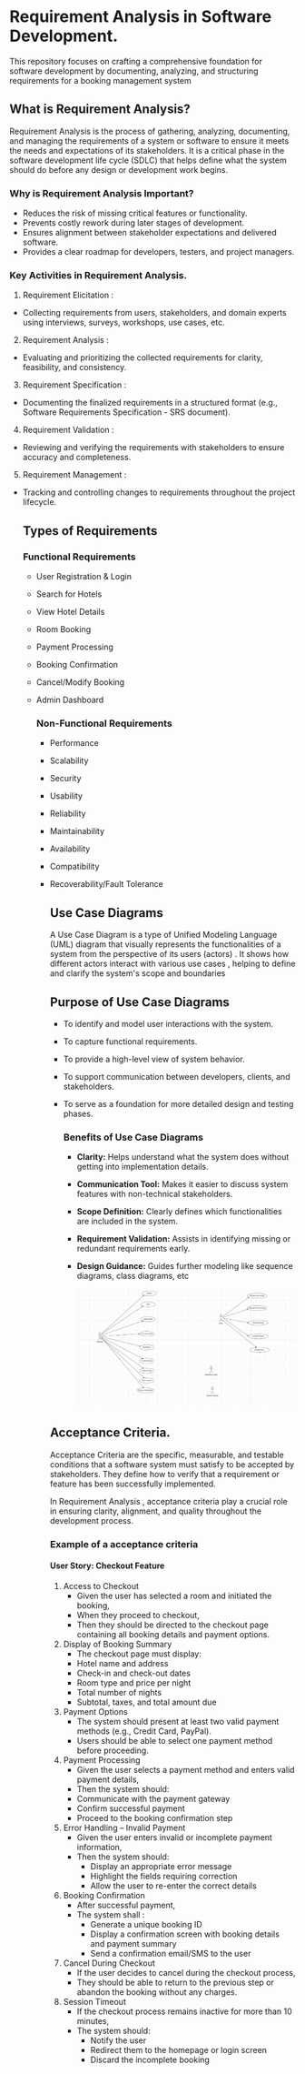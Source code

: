 
# Requirement Analysis in Software Development.
This repository focuses on crafting a comprehensive foundation for software development by documenting, analyzing, and structuring requirements for a booking management system

## What is Requirement Analysis?
Requirement Analysis is the process of gathering, analyzing, documenting, and managing the requirements of a system or software to ensure it meets the needs and expectations of its stakeholders. It is a critical phase in the software development life cycle (SDLC) that helps define what the system should do before any design or development work begins.
### Why is Requirement Analysis Important?
- Reduces the risk of missing critical features or functionality.
- Prevents costly rework during later stages of development.
- Ensures alignment between stakeholder expectations and delivered software.
- Provides a clear roadmap for developers, testers, and project managers.

### Key Activities in Requirement Analysis.
1. Requirement Elicitation :
- Collecting requirements from users, stakeholders, and domain experts using interviews, surveys, workshops, use cases, etc.
2. Requirement Analysis :
- Evaluating and prioritizing the collected requirements for clarity, feasibility, and consistency.
3. Requirement Specification :
- Documenting the finalized requirements in a structured format (e.g., Software Requirements Specification - SRS document).
4. Requirement Validation :
- Reviewing and verifying the requirements with stakeholders to ensure accuracy and completeness.
5. Requirement Management :
- Tracking and controlling changes to requirements throughout the project lifecycle.

  ## Types of Requirements
  ### Functional Requirements
  - User Registration & Login
  - Search for Hotels
  - View Hotel Details
  - Room Booking
  - Payment Processing
  - Booking Confirmation
  - Cancel/Modify Booking
  - Admin Dashboard
 
    ### Non-Functional Requirements
    - Performance
    - Scalability
    - Security
    - Usability
    - Reliability
    - Maintainability
    - Availability
    - Compatibility
    - Recoverability/Fault Tolerance
   
      ## Use Case Diagrams
      A Use Case Diagram is a type of Unified Modeling Language (UML) diagram that visually represents the functionalities of a system from the perspective of its users (actors) . It shows how different actors interact with various use cases , helping to define and clarify the system's scope and boundaries

      ## Purpose of Use Case Diagrams
      - To identify and model user interactions with the system.
      - To capture functional requirements.
      - To provide a high-level view of system behavior.
      - To support communication between developers, clients, and stakeholders.
      - To serve as a foundation for more detailed design and testing phases.

        ### Benefits of Use Case Diagrams
        - **Clarity:** Helps understand what the system does without getting into implementation details.
        - **Communication Tool:** Makes it easier to discuss system features with non-technical stakeholders.
        - **Scope Definition:** Clearly defines which functionalities are included in the system.
        - **Requirement Validation:** Assists in identifying missing or redundant requirements early.
        - **Design Guidance:** Guides further modeling like sequence diagrams, class diagrams, etc
       
          ![use case diagram](https://github.com/webmaster254/requirement-analysis/blob/main/alx-booking-uc.png)

      ## Acceptance Criteria.
      Acceptance Criteria are the specific, measurable, and testable conditions that a software system must satisfy to be accepted by stakeholders. They define how to verify that a requirement or feature has been successfully implemented.

      In Requirement Analysis , acceptance criteria play a crucial role in ensuring clarity, alignment, and quality throughout the development process.

      ### Example of a acceptance criteria
      #### User Story: Checkout Feature
      1. Access to Checkout
         - Given the user has selected a room and initiated the booking,
         - When they proceed to checkout,
         - Then they should be directed to the checkout page containing all booking details and payment options.
      2. Display of Booking Summary
         - The checkout page must display:
         - Hotel name and address
         - Check-in and check-out dates
         - Room type and price per night
         - Total number of nights
         - Subtotal, taxes, and total amount due
      4. Payment Options
         -  The system should present at least two valid payment methods (e.g., Credit Card, PayPal).
         -  Users should be able to select one payment method before proceeding.
      6. Payment Processing
         - Given the user selects a payment method and enters valid payment details,
         -  Then the system should:
         -  Communicate with the payment gateway
         -  Confirm successful payment
         -  Proceed to the booking confirmation step
      8. Error Handling – Invalid Payment
         - Given the user enters invalid or incomplete payment information,
         - Then the system should:
             - Display an appropriate error message
             - Highlight the fields requiring correction
             - Allow the user to re-enter the correct details
      10. Booking Confirmation
          - After successful payment,
          - The system shall :
               - Generate a unique booking ID
               - Display a confirmation screen with booking details and payment summary
               - Send a confirmation email/SMS to the user
      12. Cancel During Checkout
          - If the user decides to cancel during the checkout process,
          - They should be able to return to the previous step or abandon the booking without any charges.
      14. Session Timeout
          - If the checkout process remains inactive for more than 10 minutes,
          - The system should:
               - Notify the user
               - Redirect them to the homepage or login screen
               - Discard the incomplete booking
